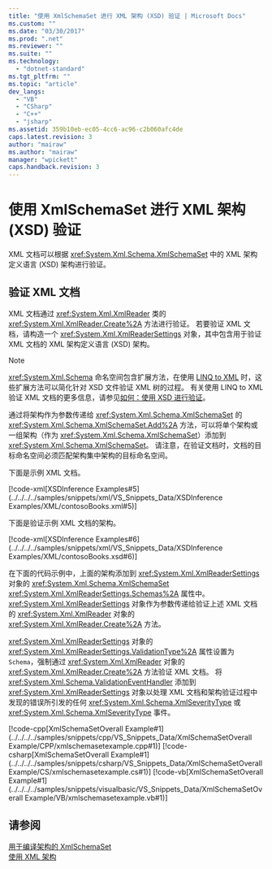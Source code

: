 ```yaml
---
title: "使用 XmlSchemaSet 进行 XML 架构 (XSD) 验证 | Microsoft Docs"
ms.custom: ""
ms.date: "03/30/2017"
ms.prod: ".net"
ms.reviewer: ""
ms.suite: ""
ms.technology: 
  - "dotnet-standard"
ms.tgt_pltfrm: ""
ms.topic: "article"
dev_langs: 
  - "VB"
  - "CSharp"
  - "C++"
  - "jsharp"
ms.assetid: 359b10eb-ec05-4cc6-ac96-c2b060afc4de
caps.latest.revision: 3
author: "mairaw"
ms.author: "mairaw"
manager: "wpickett"
caps.handback.revision: 3
---
```

# 使用 XmlSchemaSet 进行 XML 架构 (XSD) 验证
XML 文档可以根据 <xref:System.Xml.Schema.XmlSchemaSet> 中的 XML 架构定义语言 \(XSD\) 架构进行验证。  
  
## 验证 XML 文档  
 XML 文档通过 <xref:System.Xml.XmlReader> 类的 <xref:System.Xml.XmlReader.Create%2A> 方法进行验证。  若要验证 XML 文档，请构造一个 <xref:System.Xml.XmlReaderSettings> 对象，其中包含用于验证 XML 文档的 XML 架构定义语言 \(XSD\) 架构。  
  
> [!NOTE]
>  <xref:System.Xml.Schema> 命名空间包含扩展方法，在使用 [LINQ to XML](../../../../ocs/visual-basic/programming-guide/concepts/linq/linq-to-xml.md) 时，这些扩展方法可以简化针对 XSD 文件验证 XML 树的过程。  有关使用 LINQ to XML 验证 XML 文档的更多信息，请参见[如何：使用 XSD 进行验证](../Topic/How%20to:%20Validate%20Using%20XSD%20\(LINQ%20to%20XML\).md)。  
  
 通过将架构作为参数传递给 <xref:System.Xml.Schema.XmlSchemaSet> 的 <xref:System.Xml.Schema.XmlSchemaSet.Add%2A> 方法，可以将单个架构或一组架构（作为 <xref:System.Xml.Schema.XmlSchemaSet>）添加到 <xref:System.Xml.Schema.XmlSchemaSet>。  请注意，在验证文档时，文档的目标命名空间必须匹配架构集中架构的目标命名空间。  
  
 下面是示例 XML 文档。  
  
 [!code-xml[XSDInference Examples#5](../../../../samples/snippets/xml/VS_Snippets_Data/XSDInference Examples/XML/contosoBooks.xml#5)]  
  
 下面是验证示例 XML 文档的架构。  
  
 [!code-xml[XSDInference Examples#6](../../../../samples/snippets/xml/VS_Snippets_Data/XSDInference Examples/XML/contosoBooks.xsd#6)]  
  
 在下面的代码示例中，上面的架构添加到 <xref:System.Xml.XmlReaderSettings> 对象的 <xref:System.Xml.Schema.XmlSchemaSet> <xref:System.Xml.XmlReaderSettings.Schemas%2A> 属性中。  <xref:System.Xml.XmlReaderSettings> 对象作为参数传递给验证上述 XML 文档的 <xref:System.Xml.XmlReader> 对象的 <xref:System.Xml.XmlReader.Create%2A> 方法。  
  
 <xref:System.Xml.XmlReaderSettings> 对象的 <xref:System.Xml.XmlReaderSettings.ValidationType%2A> 属性设置为 `Schema`，强制通过 <xref:System.Xml.XmlReader> 对象的 <xref:System.Xml.XmlReader.Create%2A> 方法验证 XML 文档。  将 <xref:System.Xml.Schema.ValidationEventHandler> 添加到 <xref:System.Xml.XmlReaderSettings> 对象以处理 XML 文档和架构验证过程中发现的错误所引发的任何 <xref:System.Xml.Schema.XmlSeverityType> 或 <xref:System.Xml.Schema.XmlSeverityType> 事件。  
  
 [!code-cpp[XmlSchemaSetOverall Example#1](../../../../samples/snippets/cpp/VS_Snippets_Data/XmlSchemaSetOverall Example/CPP/xmlschemasetexample.cpp#1)]
 [!code-csharp[XmlSchemaSetOverall Example#1](../../../../samples/snippets/csharp/VS_Snippets_Data/XmlSchemaSetOverall Example/CS/xmlschemasetexample.cs#1)]
 [!code-vb[XmlSchemaSetOverall Example#1](../../../../samples/snippets/visualbasic/VS_Snippets_Data/XmlSchemaSetOverall Example/VB/xmlschemasetexample.vb#1)]  
  
## 请参阅  
 [用于编译架构的 XmlSchemaSet](../../../../docs/standard/data/xml/xmlschemaset-for-schema-compilation.md)   
 [使用 XML 架构](../../../../docs/standard/data/xml/working-with-xml-schemas.md)